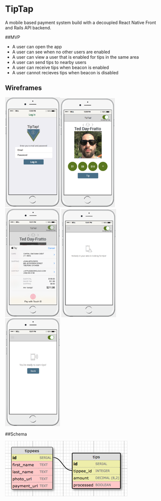 # TipTap

A mobile based payment system build with a decoupled React Native Front and Rails API backend.

##MVP

- A user can open the app
- A user can see when no other users are enabled
- A user can view a user that is enabled for tips in the same area
- A user can send tips to nearby users
- A user can receive tips when beacon is enabled
- A user cannot recieves tips when beacon is disabled

## Wireframes
<img src="login.png" width="180"><img src="tipping.png" width="180"><img src="tipping2.png" width="180">
<img src="nousers.png" width="180"><img src="activeuser.png" width="180">

##Schema

<img src="schema.png">
